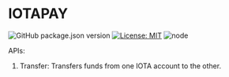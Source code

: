 # IOTAPAY

![GitHub package.json version](https://img.shields.io/github/package-json/v/acycliclabs/iotapay-js.svg) [![License: MIT](https://img.shields.io/badge/License-MIT-yellow.svg)](https://opensource.org/licenses/MIT) ![node](https://img.shields.io/node/v/iotapay.svg) 

APIs:

1. Transfer: Transfers funds from one IOTA account to the other.

